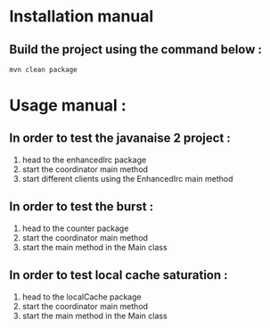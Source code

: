 # Installation manual

## Build the project using the command below : 

```bash
mvn clean package
```

# Usage manual :

## In order to test the javanaise 2 project : 

1. head to the enhancedIrc package
2. start the coordinator main method
3. start different clients using the EnhancedIrc main method

## In order to test the burst :

1. head to the counter package 
2. start the coordinator main method
3. start the main method in the Main class

## In order to test local cache saturation :

1. head to the localCache package 
2. start the coordinator main method
3. start the main method in the Main class
